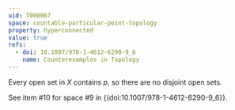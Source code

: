 ```yaml
---
uid: T000067
space: countable-particular-point-topology
property: hyperconnected
value: true
refs:
  - doi: 10.1007/978-1-4612-6290-9_6
    name: Counterexamples in Topology
---
```

Every open set in $X$ contains $p$, so there are no disjoint open sets.

See item #10 for space #9 in {{doi:10.1007/978-1-4612-6290-9_6}}.
